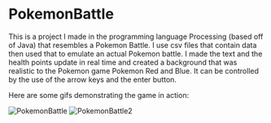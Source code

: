 # PokemonBattle
This is a project I made in the programming language Processing (based off of Java) that resembles a Pokemon Battle. 
I use csv files that contain data then used that to emulate an actual Pokemon battle.
I made the text and the health points update in real time and created a background that was realistic to the Pokemon game Pokemon Red and Blue.
It can be controlled by the use of the arrow keys and the enter button.

Here are some gifs demonstrating the game in action:


![PokemonBattle](https://user-images.githubusercontent.com/44651405/73225975-6fef0500-413c-11ea-9860-3824d44bd4e9.gif)
![PokemonBattle2](https://user-images.githubusercontent.com/44651405/73225689-88aaeb00-413b-11ea-9665-a05e87d6fb07.gif)

